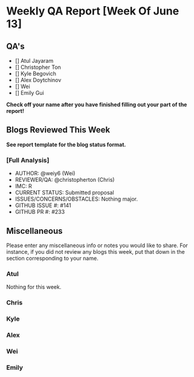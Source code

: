 # Weekly QA Report [Week Of June 13]

## QA's

- [] Atul Jayaram
- [] Christopher Ton
- [] Kyle Begovich
- [] Alex Doytchinov
- [] Wei
- [] Emily Gui

**Check off your name after you have finished filling out your part of the report!**

## Blogs Reviewed This Week 

**See report template for the blog status format.**

### [Full Analysis]

* AUTHOR: @weiy6 (Wei)
* REVIEWER/QA: @christopherton (Chris)
* IMC: R
* CURRENT STATUS: Submitted proposal
* ISSUES/CONCERNS/OBSTACLES: Nothing major.
* GITHUB ISSUE #: #141
* GITHUB PR #:  #233


## Miscellaneous 
Please enter any miscellaneous info or notes you would like to share. For instance, if you did not review any blogs this week, put that down in the section corresponding to your name.

### Atul

Nothing for this week.

### Chris

### Kyle

### Alex

### Wei

### Emily

